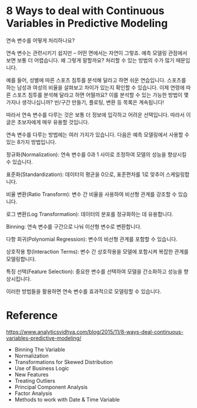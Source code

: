# 8 Ways to deal with Continuous Variables in Predictive Modeling

연속 변수를 어떻게 처리하나요?

연속 변수는 관련시키기 쉽지만 – 어떤 면에서는 자연이 그렇죠. 예측 모델링 관점에서 보면 보통 더 어렵습니다. 왜 그렇게 말할까요? 처리할 수 있는 방법의 수가 많기 때문입니다.

예를 들어, 성별에 따른 스포츠 침투를 분석해 달라고 하면 쉬운 연습입니다. 스포츠를 하는 남성과 여성의 비율을 살펴보고 차이가 있는지 확인할 수 있습니다. 이제 연령에 따른 스포츠 침투를 분석해 달라고 하면 어떨까요? 이를 분석할 수 있는 가능한 방법이 몇 가지나 생각나십니까? 빈/구간 만들기, 플로팅, 변환 등 목록은 계속됩니다!

따라서 연속 변수를 다루는 것은 보통 더 정보에 입각하고 어려운 선택입니다. 따라서 이 글은 초보자에게 매우 유용할 것입니다.

연속 변수를 다루는 방법에는 여러 가지가 있습니다. 다음은 예측 모델링에서 사용할 수 있는 8가지 방법입니다.

정규화(Normalization): 연속 변수를 0과 1 사이로 조정하여 모델의 성능을 향상시킬 수 있습니다.

표준화(Standardization): 데이터의 평균을 0으로, 표준편차를 1로 맞추어 스케일링합니다.

비율 변환(Ratio Transform): 변수 간 비율을 사용하여 비선형 관계를 강조할 수 있습니다.

로그 변환(Log Transformation): 데이터의 분포를 정규화하는 데 유용합니다.

Binning: 연속 변수를 구간으로 나눠 이산형 변수로 변환합니다.

다항 회귀(Polynomial Regression): 변수의 비선형 관계를 포함할 수 있습니다.

상호작용 항(Interaction Terms): 변수 간 상호작용을 모델에 포함시켜 복잡한 관계를 모델링합니다.

특징 선택(Feature Selection): 중요한 변수를 선택하여 모델을 간소화하고 성능을 향상시킵니다.

이러한 방법들을 활용하면 연속 변수를 효과적으로 모델링할 수 있습니다.

# Reference
https://www.analyticsvidhya.com/blog/2015/11/8-ways-deal-continuous-variables-predictive-modeling/
- Binning The Variable
- Normalization
- Transformations for Skewed Distribution
- Use of Business Logic
- New Features
- Treating Outliers
- Principal Component Analysis
- Factor Analysis
- Methods to work with Date & Time Variable
